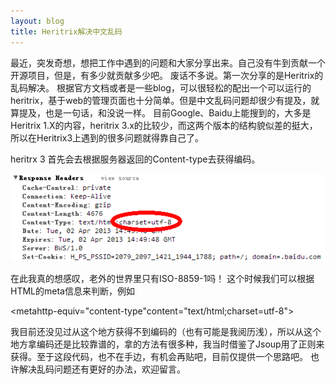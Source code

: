 ```yaml
---
layout: blog
title: Heritrix解决中文乱码
---
```



最近，突发奇想，想把工作中遇到的问题和大家分享出来。自己没有牛到贡献一个开源项目，但是，有多少就贡献多少吧。
废话不多说。第一次分享的是Heritrix的乱码解决。
根据官方文档或者是一些blog，可以很轻松的配出一个可以运行的heritrix，基于web的管理页面也十分简单。但是中文乱码问题却很少有提及，就算提及，也是一句话，和没说一样。
目前Google、Baidu上能搜到的，大多是Heritrix 1.X的内容，heritrix 3.x的比较少，而这两个版本的结构貌似差的挺大，所以在Heritrix3上遇到的很多问题就得靠自己了。
 
heritrx 3 首先会去根据服务器返回的Content-type去获得编码。

<img src="/image/response_info.png">

在此我真的想感叹，老外的世界里只有ISO-8859-1吗！
这个时候我们可以根据HTML的meta信息来判断，例如
 
<metahttp-equiv="content-type"content="text/html;charset=utf-8">
 
 我目前还没见过从这个地方获得不到编码的（也有可能是我阅历浅），所以从这个地方拿编码还是比较靠谱的，拿的方法有很多种，我当时借鉴了Jsoup用了正则来获得。至于这段代码，也不在手边，有机会再贴吧，目前仅提供一个思路吧。
也许解决乱码问题还有更好的办法，欢迎留言。